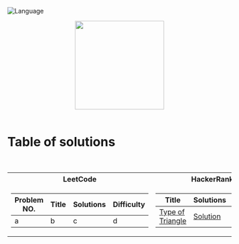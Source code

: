 ![Language](https://img.shields.io/badge/language-SQL%20-red.svg)

<p align="center">
    <img height=200 src="https://cdn-icons-png.flaticon.com/512/3161/3161133.png">
  <br>
  <br>
</p>

# Table of solutions
<br>

<table>
<tr><th> LeetCode </th><th> HackerRank </th></tr>
<tr><td>

| Problem NO. | Title | Solutions | Difficulty |
|-------------|-------|----------|------------|
|a| b| c | d|

</td><td>

| Title | Solutions | Difficulty |
|-------|----------|------------|
| [Type of Triangle](https://www.hackerrank.com/challenges/what-type-of-triangle/problem)|[Solution](Solutions/TypeofTriangle.sql)|EASY|

</td></tr> </table>

